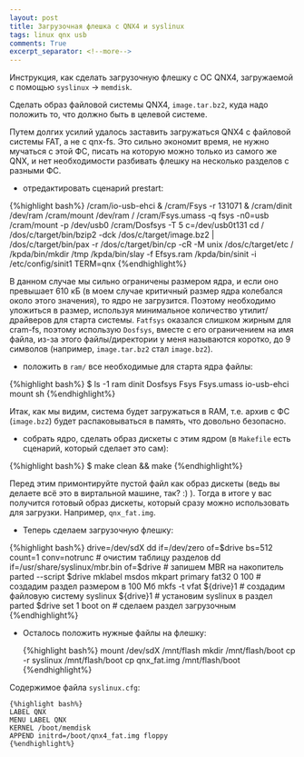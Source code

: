 ```yaml
---
layout: post
title: Загрузочная флешка с QNX4 и syslinux
tags: linux qnx usb
comments: True
excerpt_separator: <!--more-->
---
```


Инструкция, как сделать загрузочную флешку с ОС QNX4, загружаемой с помощью `syslinux` -> `memdisk`.

<!--more-->

Сделать образ файловой системы QNX4, `image.tar.bz2`, куда надо положить то, что должно быть в целевой системе. 

Путем долгих усилий удалось заставить загружаться QNX4 с файловой системы FAT, а не с qnx-fs. Это сильно экономит время, не нужно мучаться с этой ФС, писать на которую можно только из самого же QNX, и нет необходимости разбивать флешку на несколько разделов с разными ФС.

 * отредактировать сценарий prestart:
 
{%highlight bash%}
/cram/io-usb-ehci &
/cram/Fsys -r 131071 &
/cram/dinit /dev/ram
/cram/mount /dev/ram /
/cram/Fsys.umass -q fsys -n0=usb
/cram/mount -p /dev/usb0
/cram/Dosfsys -T 5 c=/dev/usb0t131
cd /
/dos/c/target/bin/bzip2 -dck /dos/c/target/image.bz2 | /dos/c/target/bin/pax -r
/dos/c/target/bin/cp -cR -M unix /dos/c/target/etc /
/kpda/bin/mkdir /tmp
/kpda/bin/slay -f Efsys.ram
/kpda/bin/sinit -i /etc/config/sinit1 TERM=qnx
{%endhighlight%}

 В данном случае мы сильно ограничены размером ядра, и если оно превышает 610 кБ (в моем случае критичный размер ядра колебался около этого значения), то ядро не загрузится. Поэтому необходимо уложиться в размер, используя минимальное количество утилит/драйверов для старта системы. `Fatfsys` оказался слишком жирным для cram-fs, поэтому использую `Dosfsys`, вместе с его ограничением на имя файла, из-за этого файлы/директории у меня называются коротко, до 9 символов (например, `image.tar.bz2` стал `image.bz2`).


* положить в `ram/` все необходимые для старта ядра файлы:
 
{%highlight bash%}
$ ls -1 ram
dinit
Dosfsys
Fsys
Fsys.umass
io-usb-ehci
mount
sh
{%endhighlight%}

 Итак, как мы видим, система будет загружаться в RAM, т.е. архив с ФС (`image.bz2`) будет распаковываться в память, что довольно безопасно.
     
 * собрать ядро, сделать образ дискеты с этим ядром (в `Makefile` есть сценарий, который сделает это сам):
 
{%highlight bash%}
$ make clean && make
{%endhighlight%}
 
  Перед этим примонтируйте пустой файл как образ дискеты (ведь вы делаете всё это в виртальной машине, так? :) ). Тогда в итоге у вас получится готовый образ дискеты, который сразу можно использовать для загрузки. Например, `qnx_fat.img`.
 
 * Теперь сделаем загрузочную флешку:
 
 {%highlight bash%}
drive=/dev/sdX
dd if=/dev/zero of=$drive bs=512 count=1 conv=notrunc  # очистим таблицу разделов
dd if=/usr/share/syslinux/mbr.bin of=$drive   # запишем MBR на накопитель
parted --script $drive mklabel msdos mkpart primary fat32 0 100  # создадим раздел размером в 100 Мб
mkfs -t vfat ${drive}1 # создадим файловую систему
syslinux ${drive}1 # установим syslinux в раздел
parted $drive set 1 boot on # сделаем раздел загрузочным
 {%endhighlight%}

*   Осталось положить нужные файлы на флешку:

    {%highlight bash%}
    mount /dev/sdX /mnt/flash
    mkdir /mnt/flash/boot
    cp -r syslinux /mnt/flash/boot
    cp qnx_fat.img /mnt/flash/boot
    {%endhighlight%}
    
Содержимое файла `syslinux.cfg`:

    {%highlight bash%}
    LABEL QNX
    MENU LABEL QNX
    KERNEL /boot/memdisk
    APPEND initrd=/boot/qnx4_fat.img floppy
    {%endhighlight%}

